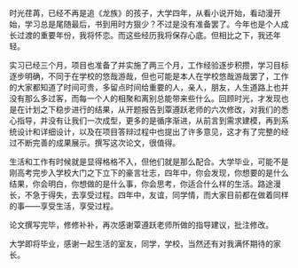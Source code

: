 时光荏苒，已经不再是追《龙族》的孩子，大学四年，从看小说开始，看动漫开始，学习总是尾随最后，书到用时方狠少？不过是没有准备罢了。今年也是个人成长过渡的重要年份，我将怀恋。而这些经历我将保存心底。但相比之下，我还年轻。

实习已经三个月，项目也准备了并实施了两三个月，工作经验逐步积攒，学习目标逐步明确，不同于在学校的悠哉游哉，但也可能是本人在学校悠哉游哉罢了，工作的大家都知道了时间可贵，多留点时间给重要的人，亲人，朋友，人生道路上也并没有那么多过客，而每一个人的相聚和离别总能带来些什么。回顾时光，才发现也是在计划之下稳步进行的结果，从开题报告到覃遵跃老师的六次修改，对我们的悉心指导，并没有让我们一次成型，更多的是循序渐进，从前言到需求建模，再到系统设计和详细设计，以及在项目答辩过程中也提出了许多意见，这才有了完整的经过不断完善的成果展示。撰写这次论文，很值得。

生活和工作有时候就是显得格格不入，但他们就是那么配合。大学毕业，可能不是刚高考完步入学校大门之下立下的豪言壮志，四年中，你会发现，你想要的是什么结果，你会明白，你想做的是什么事，你会思考，你适合什么样的生活。路途漫长，不急于得失，去享受过程。四年中，友谊，同学情，而大家目前都在做着同样的事——享受生活，享受过程。

论文撰写完毕，修修补补，再次感谢覃遵跃老师所做的指导建议，批注修改。

大学即将毕业，感谢一起生活的室友，同学，学校，当然还有对我满怀期待的家长。



